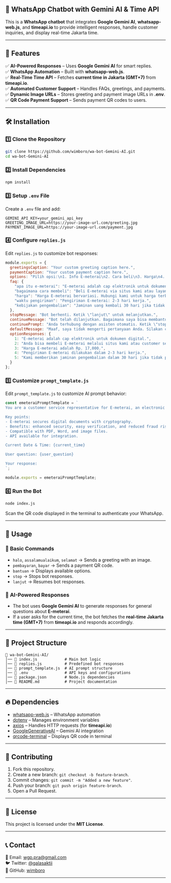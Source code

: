 ## 📲 WhatsApp Chatbot with Gemini AI & Time API  

This is a **WhatsApp chatbot** that integrates **Google Gemini AI**, **whatsapp-web.js**, and **timeapi.io** to provide intelligent responses, handle customer inquiries, and display real-time Jakarta time.  

---

## 🚀 Features  

✅ **AI-Powered Responses** – Uses **Google Gemini AI** for smart replies.  
✅ **WhatsApp Automation** – Built with **whatsapp-web.js**.  
✅ **Real-Time Time API** – Fetches **current time in Jakarta (GMT+7)** from **timeapi.io**.  
✅ **Automated Customer Support** – Handles FAQs, greetings, and payments.  
✅ **Dynamic Image URLs** – Stores greeting and payment image URLs in **.env**.  
✅ **QR Code Payment Support** – Sends payment QR codes to users.  

---

## 🛠️ Installation  

### 1️⃣ **Clone the Repository**  
```bash
git clone https://github.com/wimboro/wa-bot-Gemini-AI.git
cd wa-bot-Gemini-AI
```

### 2️⃣ **Install Dependencies**  
```bash
npm install
```

### 3️⃣ **Setup `.env` File**  
Create a `.env` file and add:  
```env
GEMINI_API_KEY=your_gemini_api_key
GREETING_IMAGE_URL=https://your-image-url.com/greeting.jpg
PAYMENT_IMAGE_URL=https://your-image-url.com/payment.jpg
```

### 4️⃣ **Configure `replies.js`**  
Edit `replies.js` to customize bot responses:  

```javascript
module.exports = {
  greetingsCaption: "Your custom greeting caption here.",
  paymentCaption: "Your custom payment caption here.",
  options: "Pilih opsi:\n1. Info E-meterai\n2. Cara beli\n3. Harga\n4. Pengiriman\n5. Pengembalian\n6. Pembayaran\n\nKetik nomor opsi.",
  faq: {
    "apa itu e-meterai": "E-meterai adalah cap elektronik untuk dokumen resmi.",
    "bagaimana cara membeli": "Beli E-meterai via situs kami atau layanan pelanggan.",
    "harga": "Harga E-meterai bervariasi. Hubungi kami untuk harga terbaru.",
    "waktu pengiriman": "Pengiriman E-meterai: 2-3 hari kerja.",
    "kebijakan pengembalian": "Jaminan uang kembali 30 hari jika tidak puas."
  },
  stopMessage: "Bot berhenti. Ketik \"lanjut\" untuk melanjutkan.",
  continueMessage: "Bot telah dilanjutkan. Bagaimana saya bisa membantu Anda?",
  continuePrompt: "Anda terhubung dengan asisten otomatis. Ketik \"stop\" untuk berhenti atau abaikan untuk melanjutkan.",
  defaultMessage: "Maaf, saya tidak mengerti pertanyaan Anda. Silakan coba lagi atau hubungi customer service kami.",
  optionResponses: {
    1: "E-meterai adalah cap elektronik untuk dokumen digital.",
    2: "Anda bisa membeli E-meterai melalui situs kami atau customer service.",
    3: "Harga E-meterai adalah Rp. 17,000.",
    4: "Pengiriman E-meterai dilakukan dalam 2-3 hari kerja.",
    5: "Kami memberikan jaminan pengembalian dalam 30 hari jika tidak puas."
  }
};
```

### 5️⃣ **Customize `prompt_template.js`**  
Edit `prompt_template.js` to customize AI prompt behavior:  

```javascript
const emeteraiPromptTemplate = `
You are a customer service representative for E-meterai, an electronic stamp solution for digital document authentication. Your goal is to provide accurate and helpful information about E-meterai to users.

Key points:
- E-meterai secures digital documents with cryptography.
- Benefits: enhanced security, easy verification, and reduced fraud risk.
- Compatible with PDF, Word, and image files.
- API available for integration.

Current Date & Time: {current_time}

User question: {user_question}

Your response:
`;

module.exports = emeteraiPromptTemplate;
```

### 6️⃣ **Run the Bot**  
```bash
node index.js
```
Scan the QR code displayed in the terminal to authenticate your WhatsApp.  

---

## 📌 Usage  

### 🔹 **Basic Commands**  
- `halo`, `assalamualaikum`, `selamat` → Sends a greeting with an image.  
- `pembayaran`, `bayar` → Sends a payment QR code.  
- `bantuan` → Displays available options.  
- `stop` → Stops bot responses.  
- `lanjut` → Resumes bot responses.  

### 🔹 **AI-Powered Responses**  
- The bot uses **Google Gemini AI** to generate responses for general questions about **E-meterai**.  
- If a user asks for the current time, the bot fetches the **real-time Jakarta time (GMT+7)** from **timeapi.io** and responds accordingly.  

---

## 🔧 Project Structure  

```
📂 wa-bot-Gemini-AI/
│── 📜 index.js            # Main bot logic  
│── 📜 replies.js          # Predefined bot responses  
│── 📜 prompt_template.js  # AI prompt structure  
│── 📜 .env                # API keys and configurations  
│── 📜 package.json        # Node.js dependencies  
│── 📜 README.md           # Project documentation  
```

---

## 🔥 Dependencies  

- [whatsapp-web.js](https://github.com/pedroslopez/whatsapp-web.js) – WhatsApp automation  
- [dotenv](https://www.npmjs.com/package/dotenv) – Manages environment variables  
- [axios](https://www.npmjs.com/package/axios) – Handles HTTP requests (for **timeapi.io**)  
- [GoogleGenerativeAI](https://www.npmjs.com/package/@google/generative-ai) – Gemini AI integration  
- [qrcode-terminal](https://www.npmjs.com/package/qrcode-terminal) – Displays QR code in terminal  

---

## 🤝 Contributing  

1. Fork this repository.  
2. Create a new branch: `git checkout -b feature-branch`.  
3. Commit changes: `git commit -m "Added a new feature"`.  
4. Push your branch: `git push origin feature-branch`.  
5. Open a Pull Request.  

---

## 📜 License  

This project is licensed under the **MIT License**.  

---

## 📞 Contact  

📧 Email: wgp.pra@gmail.com  
🐦 Twitter: [@galasaktii](https://twitter.com/galasaktii)  
📌 GitHub: [wimboro](https://github.com/wimboro)  

---